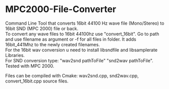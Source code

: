 # MPC2000-File-Converter

Command Line Tool that converts 16bit 44100 Hz wave file (Mono/Stereo) to 16bit SND (MPC 2000) file or back. <br/>
To convert any wave files to 16bit 44100hz use "convert_16bit". Go to path and use filename as argument or -f  for all files in folder. It adds 16bit_441Mhz to the newly created filenames. <br/> 
For the 16bit wav conversion u need to install libsndfile and libsamplerate Libraries.<br/>
For SND conversion type: "wav2snd pathToFile" "snd2wav pathToFile". Tested with MPC 2000. <br/> 

Files can be compiled with Cmake:  wav2snd.cpp, snd2wav.cpp,  convert_16bit.cpp source files. <br/>




